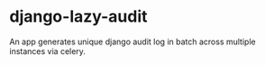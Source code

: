 # django-lazy-audit
An app generates unique django audit log in batch across multiple instances via celery.
